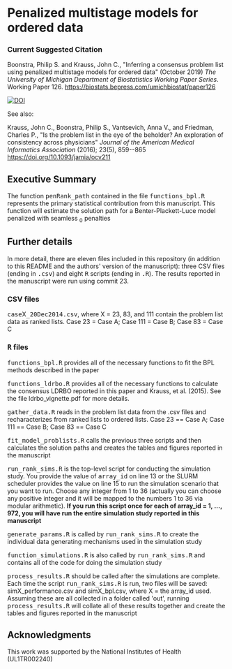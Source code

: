 # Penalized multistage models for ordered data

### Current Suggested Citation

Boonstra, Philip S. and Krauss, John C., "Inferring a consensus problem list 
using penalized multistage models for ordered data" (October 2019) *The 
University of Michigan Department of Biostatistics Working Paper Series*.
Working Paper 126.
https://biostats.bepress.com/umichbiostat/paper126

[![DOI](https://zenodo.org/badge/175481636.svg)](https://zenodo.org/badge/latestdoi/175481636)

See also:

Krauss, John C., Boonstra, Philip S., Vantsevich, Anna V., and Friedman, 
Charles P., "Is the problem list in the eye of the beholder? An exploration of
consistency across physicians" *Journal of the American Medical Informatics 
Association* (2016); 23(5), 859--865  https://doi.org/10.1093/jamia/ocv211


## Executive Summary
The function <samp>penRank_path</samp> contained in the file
<samp>functions_bpl.R</samp> represents the primary statistical contribution 
from this manuscript. This function will estimate the solution path for a 
Benter-Plackett-Luce model penalized with seamless <MATH>L<sub>0</sub> </MATH> 
penalties


## Further details

In more detail, there are eleven files included in this repository (in addition 
to this README and the authors' version of the manuscript): three CSV files 
(ending in <samp>.csv</samp>) and eight <samp>R</samp> scripts (ending in 
<samp>.R</samp>). The results reported in the manuscript were run using commit 23.

### CSV files

<samp>case</samp>X<samp>_20Dec2014.csv</samp>, where X = 23, 83, and 111 
contain the problem list data as ranked lists. Case 23 = Case A; 
Case 111 = Case B; Case 83 = Case C

### <samp>R</samp> files

<samp>functions_bpl.R</samp> provides all of the necessary functions to fit 
the BPL methods described in the paper

<samp>functions_ldrbo.R</samp> provides all of the necessary functions to 
calculate the consensus LDRBO reported in this paper and Krauss, et al. (2015). 
See the file ldrbo_vignette.pdf for more details. 

<samp>gather_data.R</samp> reads in the problem list data from the .csv files 
and recharacterizes from ranked lists to ordered lists. Case 23 == Case A; 
Case 111 == Case B; Case 83 == Case C

<samp>fit_model_problists.R</samp> calls the previous three scripts and then 
calculates the solution paths and creates the tables and figures reported 
in the manuscript

<samp>run_rank_sims.R</samp> is the top-level script for conducting the 
simulation study. You provide the value of <samp>array_id</samp> on line 13
or the SLURM scheduler provides the value on line 15 to run the simulation 
scenario that you want to run. Choose any integer from 1 to 36 (actually you can
choose any positive integer and it will be mapped to the numbers 1 to 36 via
modular arithmetic). **If you run this script once for each of array_id = 
1, ..., 972, you will have run the entire simulation study reported in this
manuscript**

<samp>generate_params.R</samp> is called by <samp>run_rank_sims.R</samp> to 
create the individual data generating mechanisms used in the simulation study

<samp>function_simulations.R</samp> is also called by 
<samp>run_rank_sims.R</samp> and contains all of the code for doing the 
simulation study

<samp>process_results.R</samp> should be called after the simulations are
complete. Each time the script <samp>run_rank_sims.R</samp> is run, two 
files will be saved: simX_performance.csv and simX_bpl.csv, where X = the 
array_id used. Assuming these are all collected in a folder called 'out', running
<samp>process_results.R</samp> will collate all of these results together and 
create the tables and figures reported in the manuscript

## Acknowledgments 

This work was supported by the National Institutes of Health (UL1TR002240)